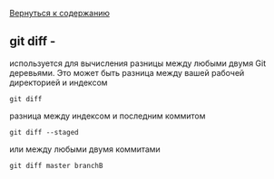 [Вернуться к содержанию](./../readme.md)
## **git diff -**
используется для вычисления разницы между любыми двумя Git деревьями. Это может быть разница между вашей рабочей директорией и индексом  
~~~bash=
git diff
~~~
разница между индексом и последним коммитом 
~~~bash=
git diff --staged
~~~
 или между любыми двумя коммитами 
 ~~~bash=
 git diff master branchB
 ~~~